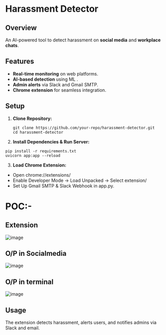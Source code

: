 # Harassment Detector

## Overview
An AI-powered tool to detect harassment on **social media** and **workplace chats**.

## Features
- **Real-time monitoring** on web platforms.
- **AI-based detection** using ML .
- **Admin alerts** via Slack and Gmail SMTP.
- **Chrome extension** for seamless integration.

## Setup
1. **Clone Repository:**  
   ```
   git clone https://github.com/your-repo/harassment-detector.git
   cd harassment-detector
   ```
2. **Install Dependencies & Run Server:**  
```
pip install -r requirements.txt
uvicorn app:app --reload
```

3. **Load Chrome Extension:**
* Open chrome://extensions/
* Enable Developer Mode → Load Unpacked → Select extension/
* Set Up Gmail SMTP & Slack Webhook in app.py.

# POC:-
## Extension
![image](https://github.com/user-attachments/assets/dab828c8-a32f-4b2b-804a-f9033ff52944)

## O/P in Socialmedia
![image](https://github.com/user-attachments/assets/6492aadd-dac8-4ef9-b893-e09183967e1b)


## O/P in terminal
![image](https://github.com/user-attachments/assets/e5cccfdc-7176-404f-96e5-204ede6ea96d)

## Usage
The extension detects harassment, alerts users, and notifies admins via Slack and email.

